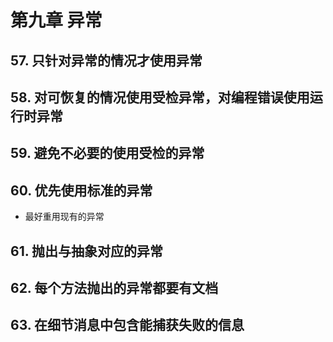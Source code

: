 # 第九章 异常

## 57. 只针对异常的情况才使用异常

## 58. 对可恢复的情况使用受检异常，对编程错误使用运行时异常

## 59. 避免不必要的使用受检的异常

## 60. 优先使用标准的异常
- 最好重用现有的异常

## 61. 抛出与抽象对应的异常

## 62. 每个方法抛出的异常都要有文档

## 63. 在细节消息中包含能捕获失败的信息

